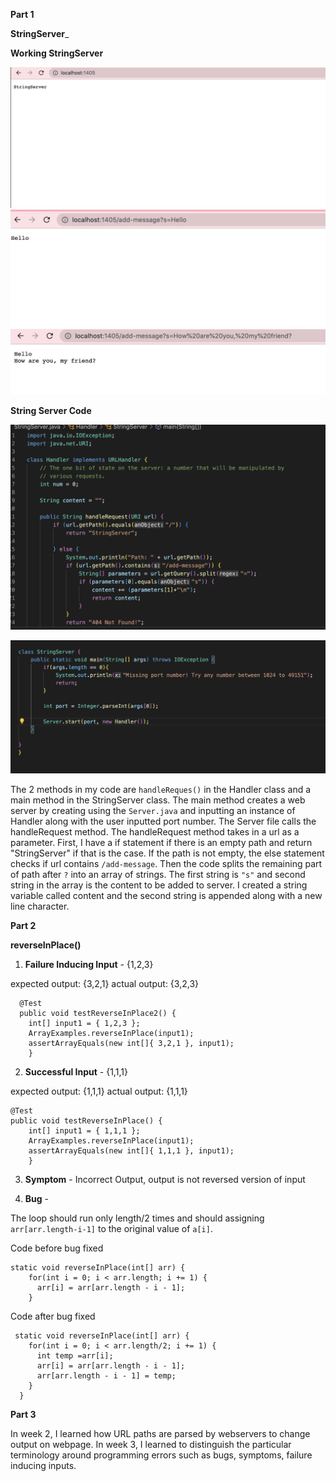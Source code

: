 
__Part 1__

__StringServer___

__Working StringServer__

![Image](StringSrvr1.png)
![Image](StringSrvr2.png)
![Image](StringSrvr3.png)

__String Server Code__

![Image](StringServerCode1.png)

![Image](StringServerCode2.png)

The 2 methods in my code are `handleReques()` in the Handler class and a main method in the StringServer class. The main method creates a web server by
creating using the `Server.java` and inputting an instance of Handler along with the user inputted port number. The Server file calls the handleRequest method.
The handleRequest method takes in a url as a parameter. First, I have a if statement if there is an empty path and return "StringServer" if that is the case.
If the path is not empty, the else statement checks if url contains `/add-message`. Then the code splits the remaining part of path after `?` into an array of strings.
The first string is `"s"` and second string in the array is the content to be added to server. I created a string variable called content and 
the second string is appended along with a new line character.


__Part 2__


__reverseInPlace()__

1) __Failure Inducing Input__ - {1,2,3}

expected output: {3,2,1}  actual output: {3,2,3}
```
  @Test
  public void testReverseInPlace2() {
    int[] input1 = { 1,2,3 };
    ArrayExamples.reverseInPlace(input1);
    assertArrayEquals(new int[]{ 3,2,1 }, input1);
	}

```

2) __Successful Input__  - {1,1,1}

expected output: {1,1,1}  actual output: {1,1,1}

```
@Test 
public void testReverseInPlace() {
    int[] input1 = { 1,1,1 };
    ArrayExamples.reverseInPlace(input1);
    assertArrayEquals(new int[]{ 1,1,1 }, input1);
	}
```


3) __Symptom__ - Incorrect Output, output is not reversed version of input


4) __Bug__ - 

The loop should run only length/2 times and should assigning `arr[arr.length-i-1]` to the original value of `a[i]`.

Code before bug fixed
```
static void reverseInPlace(int[] arr) {
    for(int i = 0; i < arr.length; i += 1) {
      arr[i] = arr[arr.length - i - 1];
    }

```


Code after bug fixed 
```
 static void reverseInPlace(int[] arr) {
    for(int i = 0; i < arr.length/2; i += 1) {
      int temp =arr[i];
      arr[i] = arr[arr.length - i - 1];
      arr[arr.length - i - 1] = temp;
    }
  }

```
__Part 3__

In week 2, I learned how URL paths are parsed by webservers to change output on webpage. In week 3, I learned to distinguish the particular terminology
around programming errors such as bugs, symptoms, failure inducing inputs.





